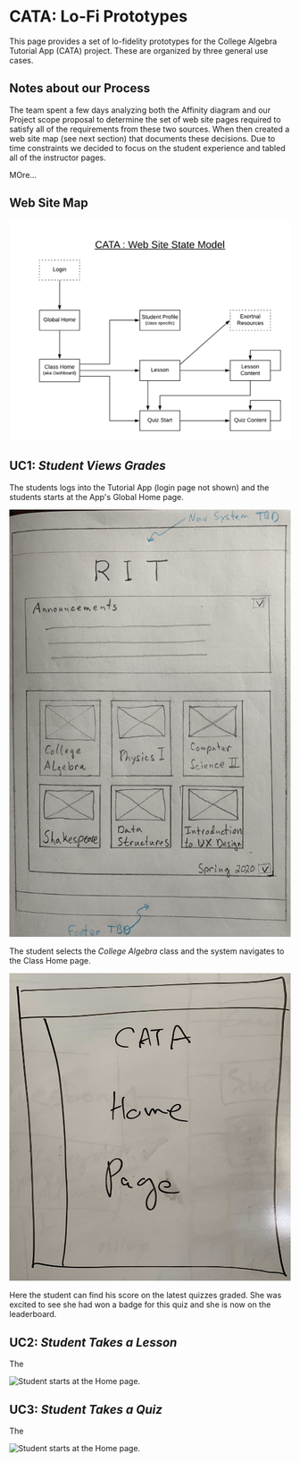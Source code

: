 # CATA: Lo-Fi Prototypes

This page provides a set of lo-fidelity prototypes for the College Algebra Tutorial App (CATA) project.
These are organized by three general use cases.

## Notes about our Process

The team spent a few days analyzing both the Affinity diagram and our Project scope proposal to determine
the set of web site pages required to satisfy all of the requirements from these two sources.  When then created
a web site map (see next section) that documents these decisions.  Due to time constraints we decided to focus on
the student experience and tabled all of the instructor pages.

MOre...


## Web Site Map

![alt text](lo-fi/CATA_Web_Site_State_Model.png "Web site state model; shows navigation paths between pages.")

## UC1: _Student Views Grades_

The students logs into the Tutorial App (login page not shown) and the students starts at the App's
Global Home page.

![alt text](lo-fi/CATA_GlobalHomePage_final.jpg "Student starts at the Global Home page.")

The student selects the _College Algebra_ class and the system navigates to the Class Home page.

![Student navigates to the Class Home page.](lo-fi/CATA-ClassHome-placeholder.jpg)

Here the student can find his score on the latest quizzes graded.  She was excited to see she had won
a badge for this quiz and she is now on the leaderboard.

## UC2: _Student Takes a Lesson_

The 

![Student starts at the Home page.](lo-fi/uc1-home-page.jpg)

## UC3: _Student Takes a Quiz_

The 

![Student starts at the Home page.](lo-fi/uc1-home-page.jpg)
